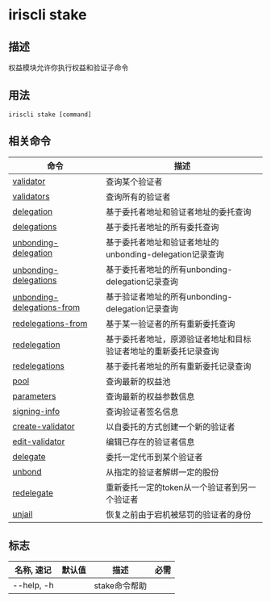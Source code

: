 # iriscli stake

## 描述

权益模块允许你执行权益和验证子命令

## 用法

```shell
iriscli stake [command]
```

## 相关命令

| 命令                            | 描述                                                   |
| --------------------------------| --------------------------------------------------------------|
| [validator](validator.md)       | 查询某个验证者                                                 |
| [validators](validators.md)     | 查询所有的验证者                                               |
| [delegation](delegation.md)     | 基于委托者地址和验证者地址的委托查询                             |
| [delegations](delegations.md)   | 基于委托者地址的所有委托查询                                        |
| [unbonding-delegation](unbonding-delegation.md)               | 基于委托者地址和验证者地址的unbonding-delegation记录查询                                         |
| [unbonding-delegations](unbonding-delegations.md)             | 基于委托者地址的所有unbonding-delegation记录查询                                                |
| [unbonding-delegations-from](unbonding-delegations-from.md)   | 基于验证者地址的所有unbonding-delegation记录查询                                                |
| [redelegations-from](redelegations-from.md)                   | 基于某一验证者的所有重新委托查询                                                                 |
| [redelegation](redelegation.md)                               | 基于委托者地址，原源验证者地址和目标验证者地址的重新委托记录查询                                    |
| [redelegations](redelegations.md)                             | 基于委托者地址的所有重新委托记录查询                                                             |
| [pool](pool.md)                                               | 查询最新的权益池                                                                               |
| [parameters](parameters.md)                                   | 查询最新的权益参数信息                                                                          |
| [signing-info](signing-info.md)                               | 查询验证者签名信息                                                                              |
| [create-validator](create-validator.md)                       | 以自委托的方式创建一个新的验证者                                                                 |
| [edit-validator](edit-validator.md)                           | 编辑已存在的验证者信息                                                                          |
| [delegate](delegate.md)                                       | 委托一定代币到某个验证者                                                                        |
| [unbond](unbond.md)                                           | 从指定的验证者解绑一定的股份                                                                    |
| [redelegate](redelegate.md)                                   | 重新委托一定的token从一个验证者到另一个验证者                                                    |
| [unjail](unjail.md)                                           | 恢复之前由于宕机被惩罚的验证者的身份                                                             |

## 标志

| 名称, 速记       | 默认值   | 描述            | 必需     |
| --------------- | ------- | --------------- | -------- |
| --help, -h      |         | stake命令帮助    |          |
